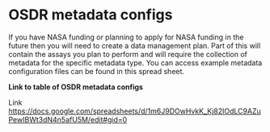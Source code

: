 # OSDR metadata configs

If you have NASA funding or planning to apply for NASA funding in the future then you will need to create a data management plan. Part of this will contain the assays you plan to perform and will require the collection of metadata for the specific metadata type. You can access example metadata configuration files can be found in this spread sheet.&#x20;

**Link to table of OSDR metadata configs**

Link 
https://docs.google.com/spreadsheets/d/1m6J9DOwHvkK_Kj82IOdLC9AZuPewIBWt3dN4n5afU5M/edit#gid=0

